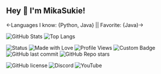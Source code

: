 ## Hey 👋 I'm MikaSukie!
<-Languages I know: {Python, Java} || Favorite: {Java}->

![GitHub Stats](https://github-readme-stats.vercel.app/api?username=MikaSukie&show_icons=true&theme=radical)
![Top Langs](https://github-readme-stats.vercel.app/api/top-langs/?username=MikaSukie&layout=compact&theme=radical)

![Status](https://img.shields.io/badge/Status-Active-magenta)
![Made with Love](https://img.shields.io/badge/Made%20with-%E2%9D%A4-red)
![Profile Views](https://komarev.com/ghpvc/?username=MikaSukie&color=blue)
![Custom Badge](https://img.shields.io/badge/MikaSukie-Loves%20programing-pink)
![GitHub last commit](https://img.shields.io/github/last-commit/MikaSukie/CUNE-VN-Engine)
![GitHub Repo stars](https://img.shields.io/github/stars/MikaSukie/CUNE-VN-Engine?style=social)

![GitHub license](https://img.shields.io/github/license/MikaSukie/CUNE-VN-Engine)
![Discord](https://img.shields.io/badge/Discord-Join%20Now-pink?logo=discord)
![YouTube](https://img.shields.io/badge/YouTube-Subscribe-red?logo=youtube)

<!--
**MikaSukie/MikaSukie** is a ✨ _special_ ✨ repository because its `README.md` (this file) appears on your GitHub profile.

Here are some ideas to get you started:

- 🔭 I’m currently working on ...
- 🌱 I’m currently learning ...
- 👯 I’m looking to collaborate on ...
- 🤔 I’m looking for help with ...
- 💬 Ask me about ...
- 📫 How to reach me: ...
- 😄 Pronouns: ...
- ⚡ Fun fact: ...
-->
